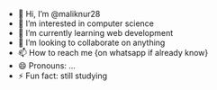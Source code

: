 - 👋 Hi, I’m @maliknur28
- 👀 I’m interested in computer science
- 🌱 I’m currently learning web development
- 💞️ I’m looking to collaborate on anything
- 📫 How to reach me {on whatsapp if already know}
- 😄 Pronouns: ...
- ⚡ Fun fact: still studying

<!---
maliknur28/maliknur28 is a ✨ special ✨ repository because its `README.md` (this file) appears on your GitHub profile.
You can click the Preview link to take a look at your changes.
--->
